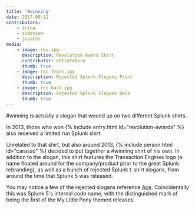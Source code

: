 ```yaml
---
title: '#winning'
date: 2017-09-12
contributors:
    - irina
    - sideview
    - jcoates
media:
    - image: rev.jpg
      description: Revolution Award Shirt
      contributor: antlefebvre
      thumb: true
    - image: rdc-front.jpg
      description: Rejected Splunk Slogans Front
      thumb: true
    - image: rdc-back.jpg
      description: Rejected Splunk Slogans Back
      thumb: true
---
```

#winning is actually a slogan that wound up on two different Splunk shirts. 

In 2013, those who won {% include entry.html id="revolution-awards" %} also received a limited run Splunk shirt.

Unrelated to that shirt, but also around 2013, {% include person.html id="carasso" %} decided to put together a #winning shirt of his own. In addition to the slogan, this shirt features the Transaction Engines logo (a name floated around for the company/product prior to the great Splunk rebranding), as well as a bunch of rejected Splunk t-shirt slogans, from around the time that Splunk 5 was released.

You may notice a few of the rejected slogans reference [Ace](http://mlptales.wikia.com/wiki/Ace). Coincidentally this was Splunk 5's internal code name, with the distinguished mark of being the first of the My Little Pony themed releases.
